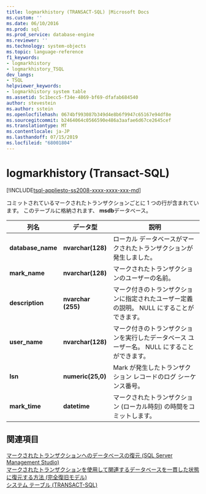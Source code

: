 ```yaml
---
title: logmarkhistory (TRANSACT-SQL) |Microsoft Docs
ms.custom: ''
ms.date: 06/10/2016
ms.prod: sql
ms.prod_service: database-engine
ms.reviewer: ''
ms.technology: system-objects
ms.topic: language-reference
f1_keywords:
- logmarkhistory
- logmarkhistory_TSQL
dev_langs:
- TSQL
helpviewer_keywords:
- logmarkhistory system table
ms.assetid: 5c1becc5-f34e-4869-bf69-dfafab684540
author: stevestein
ms.author: sstein
ms.openlocfilehash: 0674bf993087b349d4e8b6f9947c65167e94df8e
ms.sourcegitcommit: b2464064c0566590e486a3aafae6d67ce2645cef
ms.translationtype: MT
ms.contentlocale: ja-JP
ms.lasthandoff: 07/15/2019
ms.locfileid: "68001804"
---
```

# <a name="logmarkhistory-transact-sql"></a>logmarkhistory (Transact-SQL)
[!INCLUDE[tsql-appliesto-ss2008-xxxx-xxxx-xxx-md](../../includes/tsql-appliesto-ss2008-xxxx-xxxx-xxx-md.md)]

  コミットされているマークされたトランザクションごとに 1 つの行が含まれています。 このテーブルに格納されます、 **msdb**データベース。  
  

|列名|データ型|説明|  
|-----------------|---------------|-----------------|  
|**database_name**|**nvarchar(128)**|ローカル データベースがマークされたトランザクションが発生しました。|  
|**mark_name**|**nvarchar(128)**|マークされたトランザクションのユーザーの名前。|  
|**description**|**nvarchar (255)**|マーク付きのトランザクションに指定されたユーザー定義の説明。 NULL にすることができます。|  
|**user_name**|**nvarchar(128)**|マーク付きのトランザクションを実行したデータベース ユーザー名。 NULL にすることができます。|  
|**lsn**|**numeric(25,0)**|Mark が発生したトランザクション レコードのログ シーケンス番号。|  
|**mark_time**|**datetime**|マークされたトランザクション (ローカル時刻) の時間をコミットします。|  
  
## <a name="see-also"></a>関連項目  
 [マークされたトランザクションへのデータベースの復元 &#40;SQL Server Management Studio&#41;](../../relational-databases/backup-restore/restore-a-database-to-a-marked-transaction-sql-server-management-studio.md)   
 [マークされたトランザクションを使用して関連するデータベースを一貫した状態に復元する方法 &#40;完全復旧モデル&#41;](../../relational-databases/backup-restore/use-marked-transactions-to-recover-related-databases-consistently.md)   
 [システム テーブル &#40;TRANSACT-SQL&#41;](../../relational-databases/system-tables/system-tables-transact-sql.md)  
  
  
